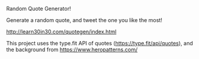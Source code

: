 Random Quote Generator!

Generate a random quote, and tweet the one you like the most!

http://learn30in30.com/quotegen/index.html

This project uses the type.fit API of quotes (https://type.fit/api/quotes), and the background from https://www.heropatterns.com/

